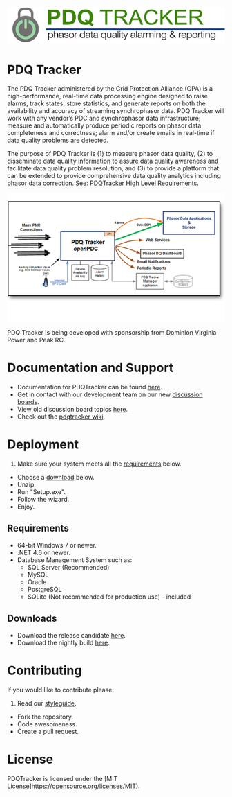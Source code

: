 ![PDQ Tracker](https://raw.githubusercontent.com/GridProtectionAlliance/pdqtracker/master/Readme%20files/Logo.png)

# PDQ Tracker

The PDQ Tracker administered by the Grid Protection Alliance (GPA) is a high-performance, real-time data processing engine designed to raise alarms, track states, store statistics, and generate reports on both the availability and accuracy of streaming synchrophasor data. PDQ Tracker will work with any vendor’s PDC and synchrophasor data infrastructure; measure and automatically produce periodic reports on phasor data completeness and correctness; alarm and/or create emails in real-time if data quality problems are detected.

The purpose of PDQ Tracker is (1) to measure phasor data quality, (2) to disseminate data quality information to assure data quality awareness and facilitate data quality problem resolution, and (3) to provide a platform that can be extended to provide comprehensive data quality analytics including phasor data correction. See: [PDQTracker High Level Requirements](http://www.gridprotectionalliance.org/docs/products/PDQTracker/highlevelrequirements.pdf).

![PDQTracker Overview](https://raw.githubusercontent.com/GridProtectionAlliance/pdqtracker/master/Readme%20files/Overview.png)

PDQ Tracker is being developed with sponsorship from Dominion Virginia Power and Peak RC.

# Documentation and Support

* Documentation for PDQTracker can be found [here](https://github.com/GridProtectionAlliance/pdqtracker/tree/master/Source/Documentation).
* Get in contact with our development team on our new [discussion boards](http://discussions.gridprotectionalliance.org/c/gpa-products/pdqtracker).
* View old discussion board topics [here](http://pdqtracker.codeplex.com/discussions).
* Check out the [pdqtracker wiki](https://gridprotectionalliance.org/wiki/doku.php?id=pdqtracker:overview).

# Deployment

1. Make sure your system meets all the [requirements](#requirements) below.
* Choose a [download](#downloads) below.
* Unzip.
* Run "Setup.exe".
* Follow the wizard.
* Enjoy.

## Requirements

* 64-bit Windows 7 or newer.
* .NET 4.6 or newer.
* Database Management System such as:
  * SQL Server (Recommended)
  * MySQL
  * Oracle
  * PostgreSQL
  * SQLite (Not recommended for production use) - included

## Downloads

* Download the release candidate [here](https://github.com/GridProtectionAlliance/pdqtracker/releases).
* Download the nightly build [here](http://www.gridprotectionalliance.org/nightlybuilds/PDQTracker/Beta/PDQTracker.Installs.zip).

# Contributing
If you would like to contribute please:

1. Read our [styleguide](https://www.gridprotectionalliance.org/docs/GPA_Coding_Guidelines_2011_03.pdf).
* Fork the repository.
* Code awesomeness.
* Create a pull request.
 
# License
PDQTracker is licensed under the [MIT License]https://opensource.org/licenses/MIT).
